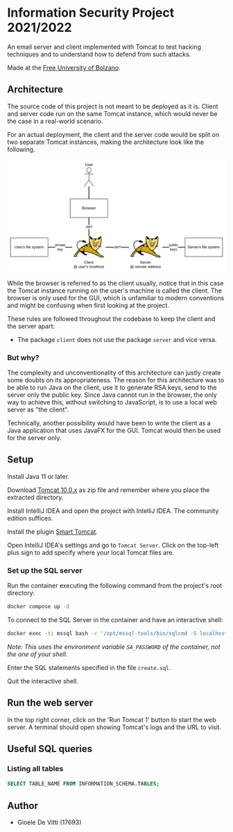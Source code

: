# Information Security Project 2021/2022

An email server and client implemented with Tomcat to test hacking techniques and to understand how to defend from such attacks. 

Made at the [Free University of Bolzano](https://unibz.it).

## Architecture

The source code of this project is not meant to be deployed as it is.
Client and server code run on the same Tomcat instance, which would never be the case in a real-world scenario.

For an actual deployment, the client and the server code would be split on two separate Tomcat instances, making the architecture look like the following.

![architecture](docs/architecture.png)

While the browser is referred to as the client usually, notice that in this case the Tomcat instance running on the user's machine is called the client.
The browser is only used for the GUI, which is unfamiliar to modern conventions and might be confusing when first looking at the project.

These rules are followed throughout the codebase to keep the client and the server apart:
- The package `client` does not use the package `server` and vice versa.

### But why?

The complexity and unconventionality of this architecture can justly create some doubts on its appropriateness. The reason for this architecture was to be able to run Java on the client, use it to generate RSA keys, send to the server only the public key. Since Java cannot run in the browser, the only way to achieve this, without switching to JavaScript, is to use a local web server as "the client".

Technically, another possibility would have been to write the client as a Java application that uses JavaFX for the GUI.
Tomcat would then be used for the server only.

## Setup

Install Java 11 or later.

Download [Tomcat 10.0.x](https://tomcat.apache.org/download-10.cgi) as zip file and remember where you place the 
extracted directory.

Install IntelliJ IDEA and open the project with IntelliJ IDEA. The community edition suffices.

Install the plugin [Smart Tomcat](https://plugins.jetbrains.com/plugin/9492-smart-tomcat).

Open IntelliJ IDEA's settings and go to `Tomcat Server`. Click on the top-left plus sign to add specify where your 
local Tomcat files are.

### Set up the SQL server

Run the container executing the following command from the project's root directory:
```sh
docker compose up -d
```

To connect to the SQL Server in the container and have an interactive shell:

```sh
docker exec -ti mssql bash -c '/opt/mssql-tools/bin/sqlcmd -S localhost -U sa -P "$SA_PASSWORD" -d dev'
```

_Note: This uses the environment variable `SA_PASSWORD` of the container, not the one of your shell._

Enter the SQL statements specified in the file `create.sql`.

Quit the interactive shell.

## Run the web server

In the top right corner, click on the 'Run Tomcat 1' button to start the web server.
A terminal should open showing Tomcat's logs and the URL to visit.

## Useful SQL queries

### Listing all tables

```sql
SELECT TABLE_NAME FROM INFORMATION_SCHEMA.TABLES;
```

## Author

- Gioele De Vitti (17693)